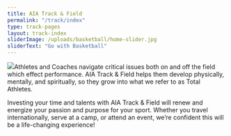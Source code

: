 ```yaml
---
title: AIA Track & Field
permalink: "/track/index"
type: track-pages
layout: track-index
sliderImage: /uploads/basketball/home-slider.jpg
sliderText: "Go with Basketball"
---
```

<img class="col-md-4 pull-right" src="/uploads/track/track-web.jpg" />Athletes and Coaches navigate critical issues both on and off the field which effect performance. AIA Track & Field helps them develop physically, mentally, and spiritually, so they grow into what we refer to as Total Athletes. 

Investing your time and talents with AIA Track & Field will renew and energize your passion and purpose for your sport. Whether you travel internationally, serve at a camp, or attend an event, we’re confident this will be a life-changing experience! 
